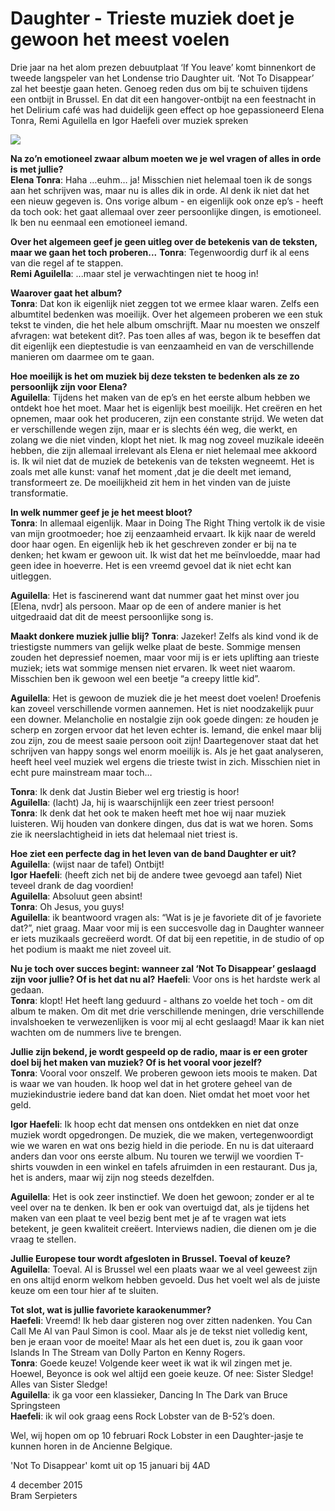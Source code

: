 # Daughter - Trieste muziek doet je gewoon het meest voelen

Drie jaar na het alom prezen debuutplaat ‘If You leave’ komt binnenkort de tweede langspeler van het Londense trio Daughter uit. ‘Not To Disappear’ zal het beestje gaan heten. Genoeg reden dus om bij te schuiven tijdens een ontbijt in Brussel. En dat dit een hangover-ontbijt na een feestnacht in het Delirium café was had duidelijk geen effect op hoe gepassioneerd Elena Tonra, Remi Aguilella en Igor Haefeli over muziek spreken

<img src="/Images/Francesca Jane Allen/Daughter-1-CreditFrancescaAllen.jpg">

**Na zo’n emotioneel zwaar album moeten we je wel vragen of alles in orde is met jullie?** \
**Elena Tonra**:  Haha …euhm… ja! Misschien niet helemaal toen ik de songs aan het schrijven was, maar nu is alles dik in orde. Al denk ik niet dat het een nieuw gegeven is. Ons vorige album - en eigenlijk ook onze ep’s - heeft da toch ook: het gaat allemaal over zeer persoonlijke dingen, is emotioneel. Ik ben nu eenmaal een emotioneel iemand.

**Over het algemeen geef je geen uitleg over de betekenis van de teksten, maar we gaan het toch proberen...**
**Tonra**: Tegenwoordig durf ik al eens van die regel af te stappen. \
**Remi Aguilella**: ...maar stel je verwachtingen niet te hoog in!

**Waarover gaat het album?** \
**Tonra**: Dat kon ik eigenlijk niet zeggen tot we ermee klaar waren. Zelfs een albumtitel bedenken was moeilijk. Over het algemeen proberen we een stuk tekst te vinden, die het hele album omschrijft. Maar nu moesten we onszelf afvragen: wat betekent dit?. Pas toen alles af was, begon ik te beseffen dat dit eigenlijk een dieptestudie is van eenzaamheid en van de verschillende manieren om daarmee om te gaan.

**Hoe moeilijk is het om muziek bij deze teksten te bedenken als ze zo persoonlijk zijn voor Elena?** \
**Aguilella**: Tijdens het maken van de ep’s en het eerste album hebben we ontdekt hoe het moet. Maar het is eigenlijk best moeilijk. Het creëren en het opnemen, maar ook het produceren, zijn een constante strijd. We weten dat er verschillende wegen zijn, maar er is slechts één weg, die werkt, en zolang we die niet vinden, klopt het niet. Ik mag nog zoveel muzikale ideeën hebben, die zijn allemaal irrelevant als Elena er niet helemaal mee akkoord is. Ik wil niet dat de muziek de betekenis van de teksten wegneemt. Het is zoals met alle kunst: vanaf het moment ,dat je die deelt met iemand, transformeert ze. De moeilijkheid zit hem in het vinden van de juiste transformatie.

**In welk nummer geef je je het meest bloot?** \
**Tonra**: In allemaal eigenlijk. Maar in Doing The Right Thing vertolk ik de visie van mijn grootmoeder; hoe zij eenzaamheid ervaart. Ik kijk naar de wereld door haar ogen. En eigenlijk heb ik het geschreven zonder er bij na te denken; het kwam er gewoon uit. Ik wist dat het me beïnvloedde, maar had geen idee in hoeverre. Het is een vreemd gevoel dat ik niet echt kan uitleggen.

**Aguilella**: Het is fascinerend want dat nummer gaat het minst over jou [Elena, nvdr] als persoon. Maar op de een of andere manier is het uitgedraaid dat dit de meest persoonlijke song is.

**Maakt donkere muziek jullie blij?**
**Tonra**: Jazeker! Zelfs als kind vond ik de triestigste nummers van gelijk welke plaat de beste. Sommige mensen zouden het depressief noemen, maar voor mij is er iets uplifting aan trieste muziek; iets wat sommige mensen niet ervaren. Ik weet niet waarom. Misschien ben ik gewoon wel een beetje “a creepy little kid”.

**Aguilella**: Het is gewoon de muziek die je het meest doet voelen! Droefenis kan zoveel verschillende vormen aannemen. Het is niet noodzakelijk puur een downer. Melancholie en nostalgie zijn ook goede dingen: ze houden je scherp en zorgen ervoor dat het leven echter is. Iemand, die enkel maar blij zou zijn, zou de meest saaie persoon ooit zijn! Daartegenover staat dat het schrijven van happy songs wel enorm moeilijk is. Als je het gaat analyseren, heeft heel veel muziek wel ergens die trieste twist in zich. Misschien niet in echt pure mainstream maar toch…

**Tonra**: Ik denk dat Justin Bieber wel erg triestig is hoor! \
**Aguilella**: (lacht) Ja, hij is waarschijnlijk een zeer triest persoon! \
**Tonra**: Ik denk dat het ook te maken heeft met hoe wij naar muziek luisteren. Wij houden van donkere dingen, dus dat is wat we horen. Soms zie ik neerslachtigheid in iets dat helemaal niet triest is.

**Hoe ziet een perfecte dag in het leven van de band Daughter er uit?** 
**Aguilella**: (wijst naar de tafel) Ontbijt! \
**Igor Haefeli**: (heeft zich net bij de andere twee gevoegd aan tafel) Niet teveel drank de dag voordien! \
**Aguilella**: Absoluut geen absint! \
**Tonra**: Oh Jesus, you guys! \
**Aguilella**: ik beantwoord vragen als: “Wat is je je favoriete dit of je favoriete dat?”, niet graag. Maar voor mij is een succesvolle dag in Daughter wanneer er iets muzikaals gecreëerd wordt. Of dat bij een repetitie, in de studio of op het podium is maakt me niet zoveel uit.

**Nu je toch over succes begint: wanneer zal ‘Not To Disappear’ geslaagd zijn voor jullie? Of is het dat nu al?**
**Haefeli**: Voor ons is het hardste werk al gedaan. \
**Tonra**: klopt! Het heeft lang geduurd - althans zo voelde het toch - om dit album te maken. Om dit met drie verschillende meningen, drie verschillende invalshoeken te verwezenlijken is voor mij al echt geslaagd! Maar ik kan niet wachten om de nummers live te brengen.

**Jullie zijn bekend, je wordt gespeeld op de radio, maar is er een groter doel bij het maken van muziek? Of is het vooral voor jezelf?** \
**Tonra**: Vooral voor onszelf. We proberen gewoon iets moois te maken. Dat is waar we van houden. Ik hoop wel dat in het grotere geheel van de muziekindustrie iedere band dat kan doen. Niet omdat het moet voor het geld.

**Igor Haefeli**: Ik hoop echt dat mensen ons ontdekken en niet dat onze muziek wordt opgedrongen. De muziek, die we maken, vertegenwoordigt wie we waren en wat ons bezig hield in die periode. En nu is dat uiteraard anders dan voor ons eerste album. Nu touren we terwijl we voordien T-shirts vouwden in een winkel en tafels afruimden in een restaurant.  Dus ja, het is anders, maar wij zijn nog steeds dezelfden.

**Aguilella**: Het is ook zeer instinctief. We doen het gewoon; zonder er al te veel over na te denken. Ik ben er ook van overtuigd dat, als je tijdens het maken van een plaat te veel bezig bent met je af te vragen wat iets betekent, je geen kwaliteit creëert. Interviews nadien, die dienen om je die vraag te stellen.

**Jullie Europese tour wordt afgesloten in Brussel. Toeval of keuze?** \
**Aguilella**: Toeval. Al is Brussel wel een plaats waar we al veel geweest zijn en ons altijd enorm welkom hebben gevoeld. Dus het voelt wel als de juiste keuze om een tour hier af te sluiten.

**Tot slot, wat is jullie favoriete karaokenummer?** \
**Haefeli**: Vreemd! Ik heb daar gisteren nog over zitten nadenken. You Can Call Me Al van Paul Simon is cool. Maar als je de tekst niet volledig kent, ben je eraan voor de moeite! Maar als het een duet is, zou ik gaan voor Islands In The Stream van Dolly Parton en Kenny Rogers. \
**Tonra**: Goede keuze! Volgende keer weet ik wat ik wil zingen met je. Hoewel, Beyonce is ook wel altijd een goeie keuze. Of nee: Sister Sledge! Alles van Sister Sledge! \
**Aguilella**: ik ga voor een klassieker, Dancing In The Dark van Bruce Springsteen  \
**Haefeli**: ik wil ook graag eens Rock Lobster van de B-52’s doen.

Wel, wij hopen om op 10 februari Rock Lobster in een Daughter-jasje te kunnen horen in de Ancienne Belgique.

'Not To Disappear' komt uit op 15 januari bij 4AD

4 december 2015 \
Bram Serpieters
